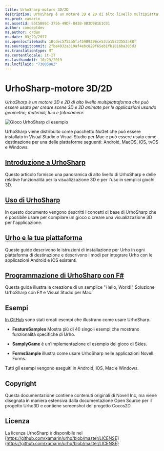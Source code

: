 ```yaml
---
title: UrhoSharp-motore 3D/2D
description: UrhoSharp è un motore 3D e 2D di alto livello multipiattaforma che può essere usato per creare scene 3D e 2D animate per le applicazioni usando geometrie, materiali, luci e fotocamere.
ms.prod: xamarin
ms.assetid: E6C5B86C-3756-49DF-843B-0B3D981E1C01
author: conceptdev
ms.author: crdun
ms.date: 03/29/2017
ms.openlocfilehash: 10cdec5755a5fa45989396ce53da15233553a88f
ms.sourcegitcommit: 2fbe4932a319af4ebc829f65eb1fb1816ba305d3
ms.translationtype: MT
ms.contentlocale: it-IT
ms.lasthandoff: 10/29/2019
ms.locfileid: "73005083"
---
```

# <a name="urhosharp---3d2d-engine"></a>UrhoSharp-motore 3D/2D

_UrhoSharp è un motore 3D e 2D di alto livello multipiattaforma che può essere usato per creare scene 3D e 2D animate per le applicazioni usando geometrie, materiali, luci e fotocamere._

![Gioco UrhoSharp di esempio](images/video.gif)

UrhoSharp viene distribuito come pacchetto NuGet che può essere installato in Visual Studio o Visual Studio per Mac e può essere usato come destinazione per una delle piattaforme seguenti: Android, MacOS, iOS, tvOS e Windows.

## <a name="introduction-to-urhosharpgraphics-gamesurhosharpintroductionmd"></a>[Introduzione a UrhoSharp](~/graphics-games/urhosharp/introduction.md)

Questo articolo fornisce una panoramica di alto livello di UrhoSharp e delle relative funzionalità per la visualizzazione 3D e per l'uso in semplici giochi 3D.

## <a name="using-urhosharpgraphics-gamesurhosharpusingmd"></a>[Uso di UrhoSharp](~/graphics-games/urhosharp/using.md)

In questo documento vengono descritti i concetti di base di UrhoSharp che è possibile usare per compilare un gioco o creare una visualizzazione 3D per l'applicazione.

## <a name="urho-and-your-platformgraphics-gamesurhosharpplatformindexmd"></a>[Urho e la tua piattaforma](~/graphics-games/urhosharp/platform/index.md)

Queste guide descrivono le istruzioni di installazione per Urho in ogni piattaforma di destinazione e descrivono i modi per integrare Urho con le applicazioni Android e iOS esistenti.

## <a name="programming-urhosharp-with-fgraphics-gamesurhosharpfsharpmd"></a>[Programmazione di UrhoSharp con F#](~/graphics-games/urhosharp/fsharp.md)

Questa guida illustra la creazione di un semplice "Hello, World!" Soluzione UrhoSharp con F# e Visual Studio per Mac.

## <a name="samples"></a>Esempi

[In GitHub](https://github.com/xamarin/urho-samples) sono stati creati esempi che illustrano come usare UrhoSharp.

- **FeatureSamples** Mostra più di 40 singoli esempi che mostrano funzionalità specifiche di Urho.

- **SamplyGame** è un'implementazione di esempio del gioco di Skies.

- **FormsSample** illustra come usare UrhoSharp nelle applicazioni Novell. Forms.

Tutti gli esempi vengono eseguiti in Android, iOS, Mac e Windows.

## <a name="copyright"></a>Copyright

Questa documentazione contiene contenuti originali di Novell Inc, ma viene disegnata in maniera estensiva dalla documentazione Open Source per il progetto Urho3D e contiene screenshot del progetto Cocos2D.

## <a name="license"></a>Licenza

La licenza UrhoSharp è disponibile nel [https://github.com/xamarin/urho/blob/master/LICENSE](https://github.com/xamarin/urho/blob/master/LICENSE)
